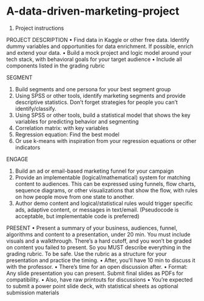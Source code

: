 # A-data-driven-marketing-project
1.	Project instructions

PROJECT DESCRIPTION
•	Find data in Kaggle or other free data. Identify dummy variables and opportunities for data enrichment. If possible, enrich and extend your data.
•	Build a mock project and logic model around your tech stack, with behavioral goals for your target audience
•	Include all components listed in the grading rubric

SEGMENT
1.	Build segments and one persona for your best segment group
2.	Using SPSS or other tools, identify marketing segments and provide descriptive statistics. Don’t forget strategies for people you can’t identify/classify.
3.	Using SPSS or other tools, build a statistical model that shows the key variables for predicting behavior and segmenting
1.	Correlation matrix: with key variables
2.	Regression equation:  Find the best model
3.	Or use k-means with inspiration from your regression equations or other indicators

ENGAGE
1.	Build an ad or email-based marketing funnel for your campaign
2.	Provide an implementable (logical/mathematical) system for matching content to audiences. This can be expressed using funnels, flow charts, sequence diagrams, or other visualizations that show the flow, with rules on how people move from one state to another. 
3.	Author demo content and logical/statistical rules would trigger specific ads, adaptive content, or messages in text/email. (Pseudocode is acceptable, but implementable code is preferred)

PRESENT
•	Present a summary of your business, audiences, funnel, algorithms and content to a presentation, under 20 min. You must include visuals and a walkthrough. There’s a hard cutoff, and you won’t be graded on content you failed to present. So you MUST describe everything in the grading rubric. To be safe. Use the rubric as a structure for your presentation and practice the timing. 
•	After, you’ll have 10 min to discuss it with the professor. 
•	There’s time for an open discussion after. 
•	Format: Any slide presentation you can present. Submit final slides as PDFs for compatibility.
•	Also, have raw printouts for discussions
•	You’re expected to submit a power point slide deck, with statistical sheets as optional submission materials
